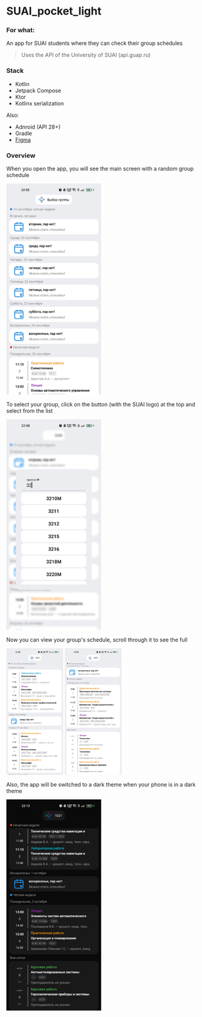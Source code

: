 # SUAI_pocket_light

### For what:

An app for SUAI students where they can check their group schedules

> Uses the API of the University of SUAI (api.guap.ru)

### Stack

- Kotlin
- Jetpack Compose
- Ktor
- Kotlinx serialization

Also:

- Adnroid (API 28+)
- Gradle
- [Figma](https://www.figma.com/file/vOY30daZsiVuRAr1Z3nucn/GUAP-schedule?type=design&node-id=1%3A4&mode=dev)

### Overview

When you open the app, you will see the main screen with a random group schedule

<img src="https://github.com/mkKurish/SUAI_pocket_light/blob/main/preview_assets/Screenshot_1.jpg" alt="drawing" width="250"/>

To select your group, click on the button (with the SUAI logo) at the top and select from the list

<img src="https://github.com/mkKurish/SUAI_pocket_light/blob/main/preview_assets/Screenshot_2.jpg" alt="drawing" width="250"/>

Now you can view your group's schedule, scroll through it to see the full

<p>
<img src="https://github.com/mkKurish/SUAI_pocket_light/blob/main/preview_assets/Screenshot_3.jpg" alt="drawing" width="150"/>
<img src="https://github.com/mkKurish/SUAI_pocket_light/blob/main/preview_assets/Screenshot_4.jpg" alt="drawing" width="150"/>
</p>

Also, the app will be switched to a dark theme when your phone is in a dark theme

<img src="https://github.com/mkKurish/SUAI_pocket_light/blob/main/preview_assets/Screenshot_5.jpg" alt="drawing" width="250"/>
